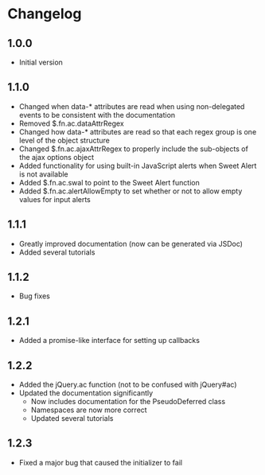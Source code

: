 # Changelog

## 1.0.0
- Initial version
## 1.1.0
- Changed when data-\* attributes are read when using non-delegated events to be consistent with the documentation
- Removed $.fn.ac.dataAttrRegex
- Changed how data-\* attributes are read so that each regex group is one level of the object structure
- Changed $.fn.ac.ajaxAttrRegex to properly include the sub-objects of the ajax options object
- Added functionality for using built-in JavaScript alerts when Sweet Alert is not available
- Added $.fn.ac.swal to point to the Sweet Alert function
- Added $.fn.ac.alertAllowEmpty to set whether or not to allow empty values for input alerts
## 1.1.1
- Greatly improved documentation (now can be generated via JSDoc)
- Added several tutorials
## 1.1.2
- Bug fixes
## 1.2.1
- Added a promise-like interface for setting up callbacks
## 1.2.2
- Added the jQuery.ac function (not to be confused with jQuery#ac)
- Updated the documentation significantly
    + Now includes documentation for the PseudoDeferred class
    + Namespaces are now more correct
    + Updated several tutorials
## 1.2.3
- Fixed a major bug that caused the initializer to fail
